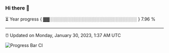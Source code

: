 ### Hi there 👋

⏳ Year progress { ▓▓░░░░░░░░░░░░░░░░░░░░░░░░░░░░ } 7.96 %

---

⏰ Updated on Monday, January 30, 2023, 1:37 AM UTC

![Progress Bar CI](https://github.com/arthurbuhl/arthurbuhl/workflows/Progress%20Bar%20CI/badge.svg)
